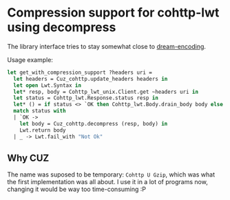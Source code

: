 # Compression support for cohttp-lwt using decompress

The library interface tries to stay somewhat close to
[dream-encoding](https://github.com/tmattio/dream-encoding).

Usage example:
```ocaml
let get_with_compression_support ?headers uri =
  let headers = Cuz_cohttp.update_headers headers in
  let open Lwt.Syntax in
  let* resp, body = Cohttp_lwt_unix.Client.get ~headers uri in
  let status = Cohttp_lwt.Response.status resp in
  let* () = if status <> `OK then Cohttp_lwt.Body.drain_body body else Lwt.return_unit in
  match status with
  | `OK ->
    let body = Cuz_cohttp.decompress (resp, body) in
    Lwt.return body
  | _ -> Lwt.fail_with "Not Ok"
```

## Why CUZ

The name was suposed to be temporary: `Cohttp U Gzip`, which was what the
first implementation was all about. I use it in a lot of programs now, changing it
would be way too time-consuming :P

